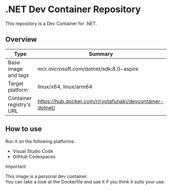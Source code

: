 # .NET Dev Container Repository

This repository is a Dev Container for .NET.

## Overview

| Type | Summary |
| --- | --- |
| Base image and tags | mcr.microsoft.com/dotnet/sdk:8.0-aspire |
| Target platform | linux/x64, linux/arm64 |
| Container registry's URL | https://hub.docker.com/r/ryotafunaki/devcontainer-dotnet/ |

## How to use

Run it on the following platforms:
- Visual Studio Code
- GitHub Codespaces

> [!IMPORTANT]  
> This image is a personal dev container.  
> You can take a look at the Dockerfile and use it if you think it suits your use.
